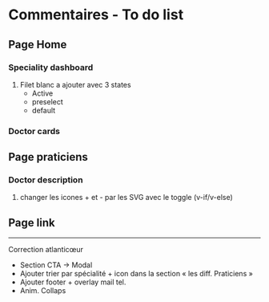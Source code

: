 # Commentaires - To do list

## Page Home

### Speciality dashboard

1. Filet blanc a ajouter avec 3 states
    - Active
    - preselect
    - default

### Doctor cards

## Page praticiens

### Doctor description

1. changer les icones + et - par les SVG avec le toggle (v-if/v-else)

## Page link

_____________________________

Correction atlanticœur

- Section CTA -> Modal
- Ajouter trier par spécialité + icon dans la section « les diff. Praticiens » 
- Ajouter footer + overlay mail tel. 
- Anim. Collaps 
